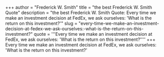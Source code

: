 +++
author = "Frederick W. Smith"
title = "the best Frederick W. Smith Quote"
description = "the best Frederick W. Smith Quote: Every time we make an investment decision at FedEx, we ask ourselves: 'What is the return on this investment?'"
slug = "every-time-we-make-an-investment-decision-at-fedex-we-ask-ourselves:-what-is-the-return-on-this-investment?"
quote = '''Every time we make an investment decision at FedEx, we ask ourselves: 'What is the return on this investment?''''
+++
Every time we make an investment decision at FedEx, we ask ourselves: 'What is the return on this investment?'
